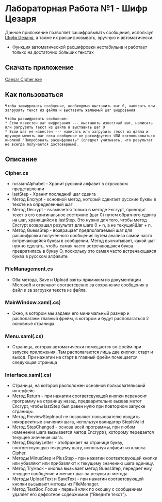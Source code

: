 # Лабораторная Работа №1 - Шифр Цезаря
Данное приложение позволяет зашифровывать сообщения, используя [Шифр Цезаря](https://ru.wikipedia.org/wiki/%D0%A8%D0%B8%D1%84%D1%80_%D0%A6%D0%B5%D0%B7%D0%B0%D1%80%D1%8F), а также их расшифровывать, вручную и автоматически. 
* Функция автоматической расшифровки нестабильна и работает только на достаточно больших текстах
## Скачать приложение
[Caesar Cipher.exe](https://github.com/Nikovr/NYSS/raw/main/lab1/Caesar%20Cipher.exe)
## Как пользоваться
```
Чтобы зашифровать сообщение, необходимо выставить шаг 0, написать или загрузить текст из файла и выставить желаемый шаг шифрования
```

```
Чтобы расшифровать сообщение:
* Если известен шаг шифрования --- выставить известный шаг, написать или загрузить текст из файла и выставить шаг 0
* Если шаг не известен --- написать или загрузить текст из файла и вручную менять шаг пока сообщение не расшифрутеся ИЛИ воспользоваться кнопкой "Попробовать расшифровать" (следует учитывать, что результат не всегда получается достоверным).
```
## Описание
### Cipher.cs
* russianAlphabet - Хранит русский алфавит в строковом представлении
* lastStep - Хранит последний шаг сдвига
* Метод Encrypt - основной метод, который сдвигает русские буквы в тексте на определенный шаг
* Метод Decrypt - вызывается только в методе Encrypt, приводит текст в его оригинальное состояние (шаг 0) путем обратного сдвига на шаг, хранящийся в lastStep. Это нужно для того, чтобы метод Encrypt возвращал результат для шага 0 + n, а не текущийШаг + n.
* Метод GuessStep - возвращает предполагаемый шаг для расшифровки полученного сообщения путем анализа самой часто встречающейся буквы в сообщении. Метод высчитывает, какой шаг нужно сделать, чтобы самая часто встречающаяся буква превратилась в букву О, поскольку это самая часто встречающаяся буква в русском алфавите.
### FileManagement.cs
* Оба метода, Save и Upload взяты прямиком из документации Microsoft и отвечают соответсвенно за сохранение сообщения в файл и за загрузки текста из файла.
### MainWindow.xaml(.cs)
* Окно, в котором мы задаем его минимальный размер и располагаем главный фрейм, в котором и будут располагаться 2 основные страницы
### Menu.xaml(.cs)
* Страница, которая автоматически помещается во фрейм при запуске приложения. Там располагаются лишь две кнопки: старт и выход. При нажатии на старт в главный фрейм помещается следующая страница
### Interface.xaml(.cs)
* Страница, на которой расположен основной пользовательский интерфейс
* Метод Return - при нажатии соответсвующей кнопки переносит программу на страницу назад, предварительно вызвав метот Encrypt, чтобы lastStep был равен нулю при повторном запуске страницы.
* Метод PreviewStepInput не позволяет пользователю вводить некорректные значения шага, используя валидатор StepIsValid
* Метод StepChanged - основа всей программы, при любом изменении шага вызывается метод Encrypt(), которому передается текущее значение шага.
* Метод DisplayLetter - отображает на странице букву, соответсвующую текущему шагу, используя алфавит из класса Cipher.
* Методы MinusStep и PlusStep - при нажатии соответсвующей кнопки или убавляют или прибавляют к текущему значению шага единицу.
* Метод TryHack - кнопка вызывает метод GuessStep, передает ему текущее сообщение и меняет шаг на результат метода.
* Методы UploadText и SaveText - при нажатии соответсвующей кнопки вызывают методы из FileManager.
* Метод TextBox_Focus - первый клик по окошку с сообщением удаляет его дефлотное содержимое ("Введите текст").
